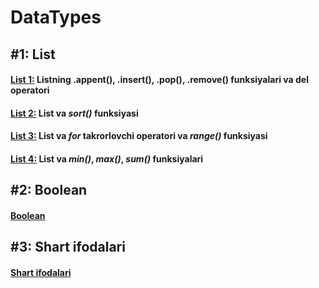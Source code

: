 # DataTypes

## **#1:** List

#### [List 1:](./TUTORIALS/SECTIONS/DataTypes/list_1.html) Listning .appent(), .insert(), .pop(), .remove() funksiyalari va del operatori

#### [List 2:](./TUTORIALS/SECTIONS/DataTypes/list_2.html) List va _sort()_ funksiyasi

#### [List 3:](./TUTORIALS/SECTIONS/DataTypes/list_3.html) List va _for_ takrorlovchi operatori va _range()_ funksiyasi

#### [List 4:](./TUTORIALS/SECTIONS/DataTypes/list_4.html) List va _min()_, _max()_, _sum()_ funksiyalari

## **#2:** Boolean

#### [Boolean](./tutorial_2.html)

## **#3:** Shart ifodalari

#### [Shart ifodalari](./tutorial_3.html)

<!-- ## Kitoblar tarjimasi

1. [Python Crash Course](https://martianvenusian.github.io/python-crash-course/)

2. Python Cookbook -->
